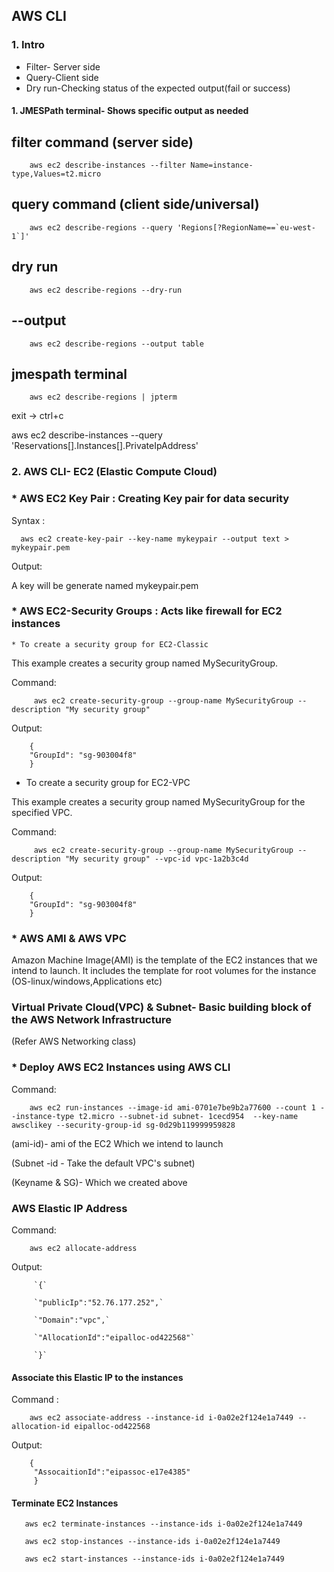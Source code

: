 ## AWS CLI 
### 1. Intro
* Filter- Server side
* Query-Client side
* Dry run-Checking status of the expected output(fail or success)
#### 1. JMESPath terminal- Shows specific output as needed
## filter command (server side)
        
        aws ec2 describe-instances --filter Name=instance-type,Values=t2.micro


## query command (client side/universal)

        aws ec2 describe-regions --query 'Regions[?RegionName==`eu-west-1`]'


## dry run

        aws ec2 describe-regions --dry-run


## --output 
        aws ec2 describe-regions --output table



## jmespath terminal 
        
        aws ec2 describe-regions | jpterm

exit -> ctrl+c


aws ec2 describe-instances --query 'Reservations[].Instances[].PrivateIpAddress'
### 2. AWS CLI- EC2 (Elastic Compute Cloud)
### * AWS EC2 Key Pair : Creating Key pair for data security
       
 Syntax :

      aws ec2 create-key-pair --key-name mykeypair --output text > mykeypair.pem
Output:

A key will be generate named mykeypair.pem

### * AWS EC2-Security Groups : Acts like firewall for EC2 instances

    * To create a security group for EC2-Classic

This example creates a security group named MySecurityGroup.

Command:

         aws ec2 create-security-group --group-name MySecurityGroup --description "My security group"

Output:
        
        {
        "GroupId": "sg-903004f8"
        }       
   *  To create a security group for EC2-VPC

This example creates a security group named MySecurityGroup for the specified VPC.

Command:

         aws ec2 create-security-group --group-name MySecurityGroup --description "My security group" --vpc-id vpc-1a2b3c4d

Output:
 
        {
        "GroupId": "sg-903004f8"
        }

 ### * AWS AMI & AWS VPC

   Amazon Machine Image(AMI) is the template of the EC2 instances that we intend to launch. It includes the template for root volumes for the instance (OS-linux/windows,Applications etc)

### Virtual Private Cloud(VPC) & Subnet-  Basic building block of the AWS Network Infrastructure
   (Refer AWS Networking class)

### *  Deploy AWS EC2 Instances using AWS CLI

Command:

        aws ec2 run-instances --image-id ami-0701e7be9b2a77600 --count 1 --instance-type t2.micro --subnet-id subnet- 1cecd954  --key-name awsclikey --security-group-id sg-0d29b119999959828

(ami-id)- ami of the EC2 Which we intend to launch 

(Subnet -id - Take the default VPC's subnet)

(Keyname & SG)- Which we created above

### AWS Elastic IP Address

Command:
        
        aws ec2 allocate-address

Output:

         `{`

         `"publicIp":"52.76.177.252",`

         `"Domain":"vpc",`

         `"AllocationId":"eipalloc-od422568"`

         `}`

#### Associate this Elastic IP to the instances
 
Command :

        aws ec2 associate-address --instance-id i-0a02e2f124e1a7449 --allocation-id eipalloc-od422568

Output:
       
        {
         "AssocaitionId":"eipassoc-e17e4385"
         }

#### Terminate EC2 Instances

       aws ec2 terminate-instances --instance-ids i-0a02e2f124e1a7449

       aws ec2 stop-instances --instance-ids i-0a02e2f124e1a7449

       aws ec2 start-instances --instance-ids i-0a02e2f124e1a7449
